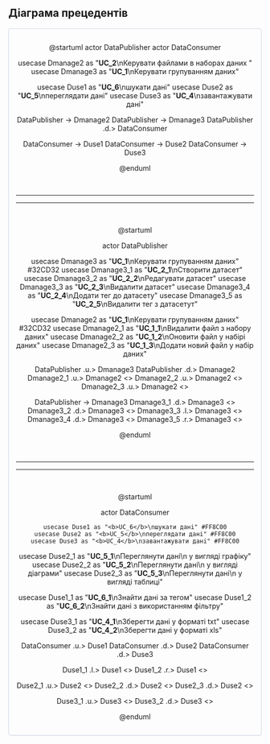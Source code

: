 </center>

 ## Дiаграма прецедентiв


<center style="
    border-radius:4px;
    border: 1px solid #cfd7e6;
    box-shadow: 0 1px 3px 0 rgba(89,105,129,.05), 0 1px 1px 0 rgba(0,0,0,.025);
    padding: 1em;"
>


@startuml
  actor DataPublisher
  actor DataConsumer
  
  
  usecase Dmanage2 as "<b>UC_2</b>\nКерувати файлами в наборах даних "
  usecase Dmanage3 as "<b>UC_1</b>\nКерувати групуванням даних"
  
  
  usecase Duse1 as "<b>UC_6</b>\nшукати данi"
  usecase Duse2 as "<b>UC_5</b>\nпереглядати данi"
  usecase Duse3 as "<b>UC_4</b>\nзавантажувати данi"
  
    
  DataPublisher -> Dmanage2
  DataPublisher -> Dmanage3
  DataPublisher .d.> DataConsumer
  
  DataConsumer -> Duse1
  DataConsumer -> Duse2
  DataConsumer -> Duse3
  

  
@enduml

$~~~~~~~~~~~~$
___
___
$~~~~~~~~~~~~$

@startuml

  actor DataPublisher
  
  usecase Dmanage3 as "<b>UC_1</b>\nКерувати групуванням даних" #32CD32
  usecase Dmanage3_1 as "<b>UC_2_1</b>\nСтворити датасет"
  usecase Dmanage3_2 as "<b>UC_2_2</b>\nРедагувати датасет"
  usecase Dmanage3_3 as "<b>UC_2_3</b>\nВидалити датасет"
  usecase Dmanage3_4 as "<b>UC_2_4</b>\nДодати тег до датасету"
  usecase Dmanage3_5 as "<b>UC_2_5</b>\nВидалити тег з датасетут"

  usecase Dmanage2 as "<b>UC_1</b>\nКерувати групуванням даних" #32CD32
  usecase Dmanage2_1 as "<b>UC_1_1</b>\nВидалити файл з набору даних"
  usecase Dmanage2_2 as "<b>UC_1_2</b>\nОновити файл у набірі даних"
  usecase Dmanage2_3 as "<b>UC_1_3</b>\nДодати новий файл у набір даних"
 
  

  DataPublisher .u.> Dmanage3
  DataPublisher .d.> Dmanage2
  Dmanage2_1 .u.> Dmanage2 <<extends>>
  Dmanage2_2 .u.> Dmanage2 <<extends>>
  Dmanage2_3 .u.> Dmanage2 <<extends>>

 
  

  DataPublisher -> Dmanage3
  Dmanage3_1 .d.> Dmanage3 <<extends>>
  Dmanage3_2 .d.> Dmanage3 <<extends>>
  Dmanage3_3 .l.> Dmanage3 <<extends>>
  Dmanage3_4 .d.> Dmanage3 <<extends>>
  Dmanage3_5 .r.> Dmanage3 <<extends>>
          

  
@enduml

$~~~~~~~~~~~~$
___
___
$~~~~~~~~~~~~$

@startuml

actor DataConsumer
  
    usecase Duse1 as "<b>UC_6</b>\nшукати данi" #FF8C00
    usecase Duse2 as "<b>UC_5</b>\nпереглядати данi" #FF8C00
    usecase Duse3 as "<b>UC_4</b>\nзавантажувати данi" #FF8C00
  
  usecase Duse2_1 as "<b>UC_5_1</b>\nПереглянути дані\n у вигляді графіку"
  usecase Duse2_2 as "<b>UC_5_2</b>\nПереглянути дані\n у вигляді діаграми"
  usecase Duse2_3 as "<b>UC_5_3</b>\nПереглянути дані\n у вигляді таблиці"
  
  usecase Duse1_1 as "<b>UC_6_1</b>\nЗнайти дані за тегом"
  usecase Duse1_2 as "<b>UC_6_2</b>\nЗнайти дані з використанням фільтру"
  
  usecase Duse3_1 as "<b>UC_4_1</b>\nЗберегти дані у форматі txt"
  usecase Duse3_2 as "<b>UC_4_2</b>\nЗберегти дані у форматі xls"
  
  


 
  

  DataConsumer .u.> Duse1
  DataConsumer .d.> Duse2
  DataConsumer .d.> Duse3
  
  Duse1_1 .l.> Duse1 <<extends>>
   Duse1_2 .r.> Duse1 <<extends>>

  Duse2_1 .u.> Duse2 <<extends>>
   Duse2_2 .d.> Duse2 <<extends>>
      Duse2_3 .d.> Duse2 <<extends>>
   
Duse3_1 .u.> Duse3 <<extends>>
   Duse3_2 .d.> Duse3 <<extends>>





  
@enduml

</center>

